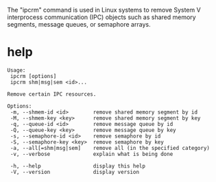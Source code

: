 The "ipcrm" command is used in Linux systems to remove System V interprocess communication (IPC) objects such as shared memory segments, message queues, or semaphore arrays.

# help

```
Usage:
 ipcrm [options]
 ipcrm shm|msg|sem <id>...

Remove certain IPC resources.

Options:
 -m, --shmem-id <id>        remove shared memory segment by id
 -M, --shmem-key <key>      remove shared memory segment by key
 -q, --queue-id <id>        remove message queue by id
 -Q, --queue-key <key>      remove message queue by key
 -s, --semaphore-id <id>    remove semaphore by id
 -S, --semaphore-key <key>  remove semaphore by key
 -a, --all[=shm|msg|sem]    remove all (in the specified category)
 -v, --verbose              explain what is being done

 -h, --help                 display this help
 -V, --version              display version

```
